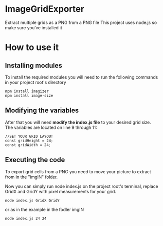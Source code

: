 # ImageGridExporter
 Extract multiple grids as a PNG from a PNG file
This project uses node.js so make sure you've installed it
# How to use it

## Installing modules
To install the required modules you will need to run the following commands in your project root's directory
```
npm install imagizer
npm install image-size
```
## Modifying the variables


After that you will need **modify the index.js file** to your desired grid size.
The variables are located on line 9 through 11:
```
//SET YOUR GRID LAYOUT
const gridHeight = 24;
const gridWidth = 24;
```
## Executing the code
To export grid cells from a PNG you need to move your picture to extract from in the "imgIN" folder.

Now you can simply run node index.js on the project root's terminal, replace GridX and GridY with pixel measurements for your grid.
```
node index.js GridX GridY
```
or as in the example in the fodler imgIN
```
node index.js 24 24
```
